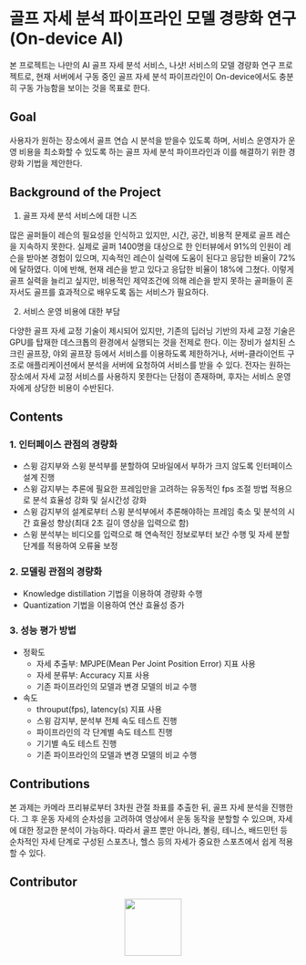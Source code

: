 # 골프 자세 분석 파이프라인 모델 경량화 연구(On-device AI)

본 프로젝트는 나만의 AI 골프 자세 분석 서비스, 나샷! 서비스의 모델 경량화 연구 프로젝트로, 현재 서버에서 구동 중인 골프 자세 분석 파이프라인이 On-device에서도 충분히 구동 가능함을 보이는 것을 목표로 한다. 

## Goal
사용자가 원하는 장소에서 골프 연습 시 분석을 받을수 있도록 하며, 서비스 운영자가 운영 비용을 최소화할 수 있도록 하는 골프 자세 분석 파이프라인과 이를 해결하기 위한 경량화 기법을 제안한다.

## Background of the Project
1. 골프 자세 분석 서비스에 대한 니즈

많은 골퍼들이 레슨의 필요성을 인식하고 있지만, 시간, 공간, 비용적 문제로 골프 레슨을 지속하지 못한다. 실제로 골퍼 1400명을 대상으로 한 인터뷰에서 91%의 인원이 레슨을 받아본 경험이 있으며, 지속적인 레슨이 실력에 도움이 된다고 응답한 비율이 72%에 달하였다. 이에 반해, 현재 레슨을 받고 있다고 응답한 비율이 18%에 그쳤다. 이렇게 골프 실력을 늘리고 싶지만, 비용적인 제약조건에 의해 레슨을 받지 못하는 골퍼들이 혼자서도 골프를 효과적으로 배우도록 돕는 서비스가 필요하다.

2. 서비스 운영 비용에 대한 부담

다양한 골프 자세 교정 기술이 제시되어 있지만, 기존의 딥러닝 기반의 자세 교정 기술은 GPU를 탑재한 데스크톱의 환경에서 실행되는 것을 전제로 한다. 이는 장비가 설치된 스크린 골프장, 야외 골프장 등에서 서비스를 이용하도록 제한하거나, 서버-클라이언트 구조로 애플리케이션에서 분석을 서버에 요청하여 서비스를 받을 수 있다. 전자는 원하는 장소에서 자세 교정 서비스를 사용하지 못한다는 단점이 존재하며, 후자는 서비스 운영자에게 상당한 비용이 수반된다. 

## Contents
### 1. 인터페이스 관점의 경량화
* 스윙 감지부와 스윙 분석부를 분할하여 모바일에서 부하가 크지 않도록 인터페이스 설계 진행
* 스윙 감지부는 추론에 필요한 프레임만을 고려하는 유동적인 fps 조절 방법 적용으로 분석 효율성 강화 및 실시간성 강화
* 스윙 감지부의 설계로부터 스윙 분석부에서 추론해야하는 프레임 축소 및 분석의 시간 효율성 향상(최대 2초 길이 영상을 입력으로 함)
* 스윙 분석부는 비디오를 입력으로 해 연속적인 정보로부터 보간 수행 및 자세 분할 단계를 적용하여 오류율 보정

### 2. 모델링 관점의 경량화
* Knowledge distillation 기법을 이용하여 경량화 수행
* Quantization 기법을 이용하여 연산 효율성 증가

### 3. 성능 평가 방법
* 정확도
  * 자세 추출부: MPJPE(Mean Per Joint Position Error) 지표 사용
  * 자세 분류부: Accuracy 지표 사용
  * 기존 파이프라인의 모델과 변경 모델의 비교 수행
* 속도
  * throuput(fps), latency(s) 지표 사용
  * 스윙 감지부, 분석부 전체 속도 테스트 진행
  * 파이프라인의 각 단계별 속도 테스트 진행
  * 기기별 속도 테스트 진행
  * 기존 파이프라인의 모델과 변경 모델의 비교 수행

## Contributions
본 과제는 카메라 프리뷰로부터 3차원 관절 좌표를 추출한 뒤, 골프 자세 분석을 진행한다. 그 후 운동 자세의 순차성을 고려하여 영상에서 운동 동작을 분할할 수 있으며, 자세에 대한 정교한 분석이 가능하다. 따라서 골프 뿐만 아니라, 볼링, 테니스, 배드민턴 등 순차적인 자세 단계로 구성된 스포츠나, 헬스 등의 자세가 중요한 스포츠에서 쉽게 적용할 수 있다.

## Contributor
<p align="center" width="100%">
  <a href="https://github.com/Uijeong97"><img width="100pixel" src="https://user-images.githubusercontent.com/46745325/106138341-5d743500-61af-11eb-892c-2b2f1a246a8c.png"/></a>
</p>
